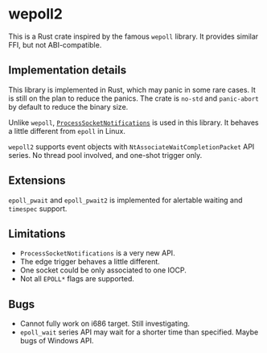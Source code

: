 # wepoll2

This is a Rust crate inspired by the famous `wepoll` library. It provides similar FFI, but not ABI-compatible.

## Implementation details

This library is implemented in Rust, which may panic in some rare cases. It is still on the plan to reduce the panics.
The crate is `no-std` and `panic-abort` by default to reduce the binary size.

Unlike `wepoll`, [`ProcessSocketNotifications`](https://learn.microsoft.com/en-us/windows/win32/api/winsock2/nf-winsock2-processsocketnotifications) is used in this library. It behaves a little different from `epoll` in Linux.

`wepoll2` supports event objects with `NtAssociateWaitCompletionPacket` API series. No thread pool involved, and one-shot trigger only.

## Extensions
`epoll_pwait` and `epoll_pwait2` is implemented for alertable waiting and `timespec` support.

## Limitations

* `ProcessSocketNotifications` is a very new API.
* The edge trigger behaves a little different.
* One socket could be only associated to one IOCP.
* Not all `EPOLL*` flags are supported.

## Bugs

* Cannot fully work on i686 target. Still investigating.
* `epoll_wait` series API may wait for a shorter time than specified. Maybe bugs of Windows API.
